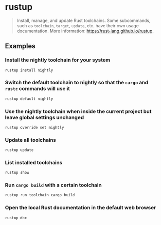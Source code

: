 # rustup

> Install, manage, and update Rust toolchains. Some subcommands, such as `toolchain`, `target`, `update`, etc. have their own usage documentation. More information: <https://rust-lang.github.io/rustup>.

## Examples

### Install the nightly toolchain for your system

```bash
rustup install nightly
```

### Switch the default toolchain to nightly so that the `cargo` and `rustc` commands will use it

```bash
rustup default nightly
```

### Use the nightly toolchain when inside the current project but leave global settings unchanged

```bash
rustup override set nightly
```

### Update all toolchains

```bash
rustup update
```

### List installed toolchains

```bash
rustup show
```

### Run `cargo build` with a certain toolchain

```bash
rustup run toolchain cargo build
```

### Open the local Rust documentation in the default web browser

```bash
rustup doc
```
